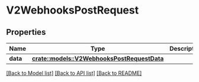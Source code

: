 # V2WebhooksPostRequest

## Properties

Name | Type | Description | Notes
------------ | ------------- | ------------- | -------------
**data** | [**crate::models::V2WebhooksPostRequestData**](_v2_webhooks_post_request_data.md) |  | 

[[Back to Model list]](../README.md#documentation-for-models) [[Back to API list]](../README.md#documentation-for-api-endpoints) [[Back to README]](../README.md)


